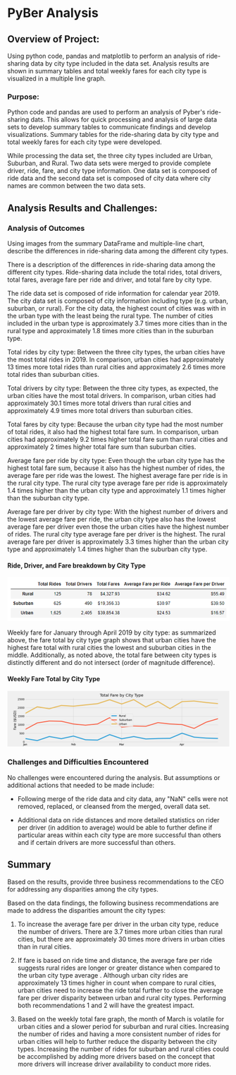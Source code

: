 # PyBer Analysis

## Overview of Project:

Using python code, pandas and matplotlib to perform an analysis of ride-sharing data by city type included in the data set.  Analysis results are shown in summary tables and total weekly fares for each city type is visualized in a multiple line graph.

### Purpose:

Python code and pandas are used to perform an analysis of Pyber's ride-sharing dats.  This allows for quick processing and analysis of large data sets to develop summary tables to communicate findings and develop visualizations.  Summary tables for the ride-sharing data by city type and total weekly fares for each city type were developed.  

While processing the data set, the three city types included are Urban, Suburban, and Rural.  Two data sets were merged to provide complete driver, ride, fare, and city type information.  One data set is composed of ride data and the second data set is composed of city data where city names are common between the two data sets.

## Analysis Results and Challenges:

### Analysis of Outcomes 

Using images from the summary DataFrame and multiple-line chart, describe the differences in ride-sharing data among the different city types.

There is a description of the differences in ride-sharing data among the different city types. Ride-sharing data include the total rides, total drivers, total fares, average fare per ride and driver, and total fare by city type.

The ride data set is composed of ride information for calendar year 2019.  The city data set is composed of city information including type (e.g. urban, suburban, or rural).  For the city data, the highest count of cities was with in the urban type with the least being the rural type.  The number of cities included in the urban type is approximately 3.7 times more cities than in the rural type and approximately 1.8 times more cities than in the suburban type.

Total rides by city type: Between the three city types, the urban cities have the most total rides in 2019.  In comparison, urban cities had approximately 13 times more total rides than rural cities and approximately 2.6 times more total rides than suburban cities. 

Total drivers by city type: Between the three city types, as expected, the urban cities have the most total drivers.  In comparison, urban cities had approximately 30.1 times more total drivers than rural cities and approximately 4.9 times more total drivers than suburban cities.

Total fares by city type: Because the urban city type had the most number of total rides, it also had the highest total fare sum.  In comparison, urban cities had approximately 9.2 times higher total fare sum than rural cities and approximately 2 times higher total fare sum than suburban cities.

Average fare per ride by city type: Even though the urban city type has the highest total fare sum, because it also has the highest number of rides, the average fare per ride was the lowest.  The highest average fare per ride is in the rural city type.  The rural city type average fare per ride is approximately 1.4 times higher than the urban city type and approximately 1.1 times higher than the suburban city type.

Average fare per driver by city type:  With the highest number of drivers and the lowest average fare per ride, the urban city type also has the lowest average fare per driver even those the urban cities have the highest number of rides. The rural city type average fare per driver is the highest.  The rural average fare per driver is approximately 3.3 times higher than the urban city type and approximately 1.4 times higher than the suburban city type.

#### Ride, Driver, and Fare breakdown by City Type
![](images/PyBer_Summary_per_Type.png)
    

Weekly fare for January through April 2019 by city type:  as summarized above, the fare total by city type graph shows that urban cities have the highest fare total with rural cities the lowest and suburban cities in the middle.  Additionally, as noted above, the total fare between city types is distinctly different and do not intersect (order of magnitude difference). 


#### Weekly Fare Total by City Type
![](images/PyBer_fare_summary.png)


### Challenges and Difficulties Encountered

No challenges were encountered during the analysis. But assumptions or additional actions that needed to be made include:

* Following merge of the ride data and city data, any "NaN" cells were not removed, replaced, or cleansed from the merged, overall data set.

* Additional data on ride distances and more detailed statistics on rider per driver (in addition to average) would be able to further define if particular areas within each city type are more successful than others and if certain drivers are more successful than others.

## Summary

Based on the results, provide three business recommendations to the CEO for addressing any disparities among the city types. 

Based on the data findings, the following business recommendations are made to address the disparities amount the city types:

1. To increase the average fare per driver in the urban city type, reduce the number of drivers.  There are 3.7 times more urban cities than rural cities, but there are approximately 30 times more drivers in urban cities than in rural cities. 

2. If fare is based on ride time and distance, the average fare per ride suggests rural rides are longer or greater distance when compared to the urban city type average . Although urban city rides are approximately 13 times higher in count when compare to rural cities, urban cities need to increase the ride total further to close the average fare per driver disparity between urban and rural city types.  Performing both recommendations 1 and 2 will have the greatest impact.

3. Based on the weekly total fare graph, the month of March is volatile for urban cities and a slower period for suburban and rural cities.  Increasing the number of rides and having a more consistent number of rides for urban cities will help to further reduce the disparity between the city types.  Increasing the number of rides for suburban and rural cities could be accomplished by adding more drivers based on the concept that more drivers will increase driver availability to conduct more rides. 
